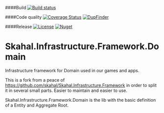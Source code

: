 ####Build
[![Build status](https://ci.appveyor.com/api/projects/status/8nq0s700s41pnd1i?svg=true)](https://ci.appveyor.com/project/GiusepeCasagrande/skahal-infrastructure-framework-domain)

####Code quality
[![Coverage Status](https://coveralls.io/repos/github/skahal/Skahal.Infrastructure.Framework.Domain/badge.svg?branch=master)](https://coveralls.io/github/skahal/Skahal.Infrastructure.Framework.Domain?branch=master)
[![DupFinder](https://badgessharp.apphb.com/badges/skahal/Skahal.Infrastructure.Framework.Domain/DupFinder)](https://ci.appveyor.com/project/GiusepeCasagrande/skahal-infrastructure-framework-domain/build/artifacts)

####Release
[![License](http://img.shields.io/:license-MIT-blue.svg)](https://raw.githubusercontent.com/skahal/Skahal.Infrastructure.Framework.Domain/master/LICENSE)
[![Nuget](https://img.shields.io/nuget/v/Skahal.Infrastructure.Framework.Domain.svg)](https://www.nuget.org/packages/Skahal.Infrastructure.Framework.Domain/)


# Skahal.Infrastructure.Framework.Domain
Infrastructure framework for Domain used in our games and apps.

This is a fork from a peace of https://github.com/skahal/Skahal.Infrastructure.Framework in order to split it in several small parts. Easier to maintain and easier to use.

Skahal.Infrastructure.Framework.Domain is the lib with the basic definition of a Entity and Aggregate Root.
